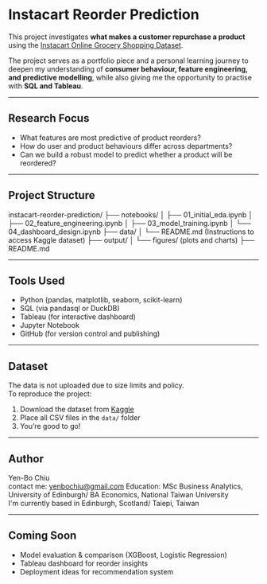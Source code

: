 # Instacart Reorder Prediction

This project investigates **what makes a customer repurchase a product** using the [Instacart Online Grocery Shopping Dataset](https://www.kaggle.com/datasets/instacart/instacart-market-basket-analysis).

The project serves as a portfolio piece and a personal learning journey to deepen my understanding of **consumer behaviour, feature engineering, and predictive modelling**, while also giving me the opportunity to practise with **SQL and Tableau**.

---

## Research Focus

- What features are most predictive of product reorders?
- How do user and product behaviours differ across departments?
- Can we build a robust model to predict whether a product will be reordered?

---

## Project Structure
instacart-reorder-prediction/
├── notebooks/
│ ├── 01_initial_eda.ipynb
│ ├── 02_feature_engineering.ipynb
│ ├── 03_model_training.ipynb
│ └── 04_dashboard_design.ipynb
├── data/
│ └── README.md (Instructions to access Kaggle dataset)
├── output/
│ └── figures/ (plots and charts)
├── README.md

---

## Tools Used

- Python (pandas, matplotlib, seaborn, scikit-learn)
- SQL (via pandasql or DuckDB)
- Tableau (for interactive dashboard)
- Jupyter Notebook
- GitHub (for version control and publishing)

---

## Dataset

The data is not uploaded due to size limits and policy.  
To reproduce the project:

1. Download the dataset from [Kaggle](https://www.kaggle.com/datasets/instacart/instacart-market-basket-analysis)
2. Place all CSV files in the `data/` folder
3. You’re good to go!

---

## Author

Yen-Bo Chiu  
contact me: yenbochiu@gmail.com 
Education: MSc Business Analytics, University of Edinburgh/ BA Economics, National Taiwan University  
I'm currently based in Edinburgh, Scotland/ Taiepi, Taiwan

---

## Coming Soon

- Model evaluation & comparison (XGBoost, Logistic Regression)
- Tableau dashboard for reorder insights
- Deployment ideas for recommendation system
